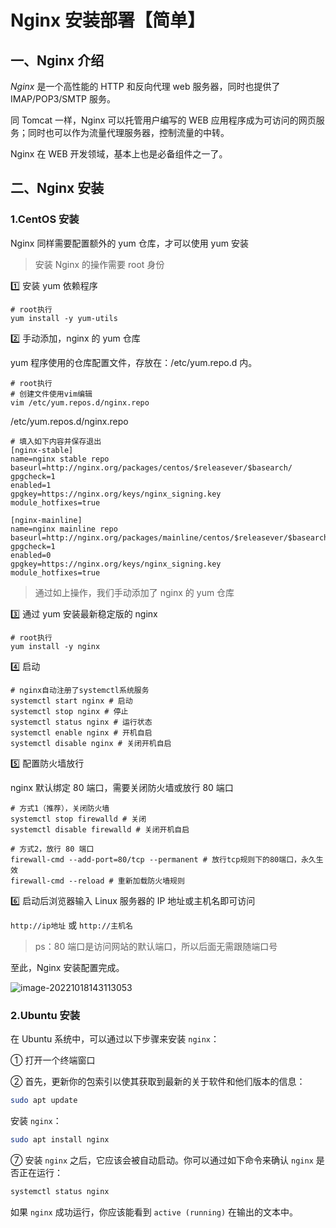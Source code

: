 # Nginx 安装部署【简单】

## 一、Nginx 介绍

_Nginx_ 是一个高性能的 HTTP 和反向代理 web 服务器，同时也提供了 IMAP/POP3/SMTP 服务。

同 Tomcat 一样，Nginx 可以托管用户编写的 WEB 应用程序成为可访问的网页服务；同时也可以作为流量代理服务器，控制流量的中转。

Nginx 在 WEB 开发领域，基本上也是必备组件之一了。

## 二、Nginx 安装

### 1.CentOS 安装

Nginx 同样需要配置额外的 yum 仓库，才可以使用 yum 安装

> 安装 Nginx 的操作需要 root 身份

1️⃣ 安装 yum 依赖程序

```shell
# root执行
yum install -y yum-utils
```

2️⃣ 手动添加，nginx 的 yum 仓库

yum 程序使用的仓库配置文件，存放在：/etc/yum.repo.d 内。

```shell
# root执行
# 创建文件使用vim编辑
vim /etc/yum.repos.d/nginx.repo
```

/etc/yum.repos.d/nginx.repo

```shell
# 填入如下内容并保存退出
[nginx-stable]
name=nginx stable repo
baseurl=http://nginx.org/packages/centos/$releasever/$basearch/
gpgcheck=1
enabled=1
gpgkey=https://nginx.org/keys/nginx_signing.key
module_hotfixes=true

[nginx-mainline]
name=nginx mainline repo
baseurl=http://nginx.org/packages/mainline/centos/$releasever/$basearch/
gpgcheck=1
enabled=0
gpgkey=https://nginx.org/keys/nginx_signing.key
module_hotfixes=true
```

> 通过如上操作，我们手动添加了 nginx 的 yum 仓库

3️⃣ 通过 yum 安装最新稳定版的 nginx

```shell
# root执行
yum install -y nginx
```

4️⃣ 启动

```shell
# nginx自动注册了systemctl系统服务
systemctl start nginx # 启动
systemctl stop nginx # 停止
systemctl status nginx # 运行状态
systemctl enable nginx # 开机自启
systemctl disable nginx # 关闭开机自启
```

5️⃣ 配置防火墙放行

nginx 默认绑定 80 端口，需要关闭防火墙或放行 80 端口

```shell
# 方式1（推荐），关闭防火墙
systemctl stop firewalld # 关闭
systemctl disable firewalld # 关闭开机自启

# 方式2，放行 80 端口
firewall-cmd --add-port=80/tcp --permanent # 放行tcp规则下的80端口，永久生效
firewall-cmd --reload # 重新加载防火墙规则
```

6️⃣ 启动后浏览器输入 Linux 服务器的 IP 地址或主机名即可访问

`http://ip地址` 或 `http://主机名`

> ps：80 端口是访问网站的默认端口，所以后面无需跟随端口号

至此，Nginx 安装配置完成。

![image-20221018143113053](https://image-set.oss-cn-zhangjiakou.aliyuncs.com/img-out/2022/10/18/20221018143113.png)

### 2.Ubuntu 安装

在 Ubuntu 系统中，可以通过以下步骤来安装 `nginx`：

① 打开一个终端窗口

② 首先，更新你的包索引以使其获取到最新的关于软件和他们版本的信息：

```bash
sudo apt update
```

安装 `nginx`：

```bash
sudo apt install nginx
```

⑦ 安装 `nginx` 之后，它应该会被自动启动。你可以通过如下命令来确认 `nginx` 是否正在运行：

```bash
systemctl status nginx
```

如果 `nginx` 成功运行，你应该能看到 `active (running)` 在输出的文本中。
